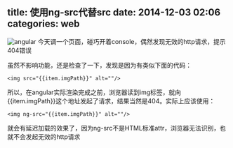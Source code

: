 title: 使用ng-src代替src
date: 2014-12-03 02:06
categories: web
---
![angular](http://pic.kyfxbl.com/angular.jpeg)
今天调一个页面，碰巧开着console，偶然发现无效的http请求，提示404错误
<!--more-->

虽然不影响功能，还是检查了一下，发现是因为有类似下面的代码：

```
<img src="{{item.imgPath}}" alt=""/>
```

所以，在angular实际渲染完成之前，浏览器读到img标签，就向{{item.imgPath}}这个地址发起了请求，结果当然是404。实际上应该使用：

```
<img ng-src="{{item.imgPath}}" alt=""/>
```

就会有延迟加载的效果了，因为ng-src不是HTML标准attr，浏览器无法识别，也就不会发起无效的http请求
